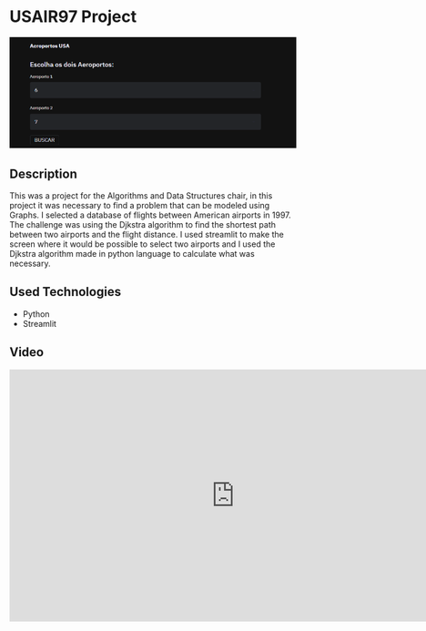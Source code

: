 ﻿# USAIR97 Project
![banner](./Banner.png)

## Description
  This was a project for the Algorithms and Data Structures chair, in this project it was necessary to find a problem that can be modeled using Graphs. I selected a database of flights between American airports in 1997. The challenge was using the Djkstra algorithm to find the shortest path between two airports and the flight distance.
  I used streamlit to make the screen where it would be possible to select two airports and I used the Djkstra algorithm made in python language to calculate what was necessary.
  
## Used Technologies
- Python
- Streamlit

## Video
<iframe frameborder="0" scrolling="no" marginheight="0" marginwidth="0"width="788.54" height="443" type="text/html" src="https://www.youtube.com/embed/phW__8t7FQs?autoplay=0&fs=0&iv_load_policy=3&showinfo=0&rel=0&cc_load_policy=0&start=0&end=0&origin=http://youtubeembedcode.com"><div><small><a href="https://youtubeembedcode.com/nl/">youtubeembedcode nl</a></small></div><div><small><a href="https://onlinecasinoutansvensklicens.se/">Casino utan licens</a></small></div><div><small><a href="https://youtubeembedcode.com/de/">youtubeembedcode de</a></small></div><div><small><a href="https://kasinoutanlicens.nu/">Casino utan licens</a></small></div><div><small><a href="https://youtubeembedcode.com/es/">youtubeembedcode.com/es/</a></small></div><div><small><a href="www.unorules.org/crazy-eights/">how to play crazy 8</a></small></div></iframe>
